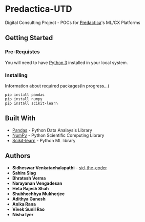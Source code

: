 # Predactica-UTD
Digital Consulting Project - POCs for [Predactica](https://www.predactica.com)'s ML/CX Platforms


## Getting Started

### Pre-Requistes

You will need to have [Python 3](https://www.python.org) installed in your local system.

### Installing

Information about required packages(In progress...)
```
pip install pandas
pip install numpy
pip install scikit-learn
```


## Built With

* [Pandas](https://pandas.pydata.org) - Python Data Analaysis Library
* [NumPy](https://numpy.org) - Python Scientific Computing Library
* [Scikit-learn](https://scikit-learn.org/stable/install.html) - Python ML library


## Authors

* **Sidheswar Venkatachalapathi** - [sid-the-coder](https://github.com/sid-the-coder)
* **Sahira Siag**
* **Bhratesh Verma**
* **Narayanan Vengadesan**
* **Heta Rajesh Shah**
* **Shubhechhya Mukherjee**
* **Adithya Ganesh**
* **Anika Rana**
* **Vivek Sunil Rao**
* **Nisha Iyer**
